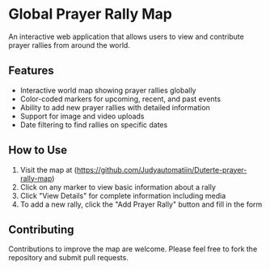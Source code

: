 # Global Prayer Rally Map

An interactive web application that allows users to view and contribute prayer rallies from around the world.

## Features
- Interactive world map showing prayer rallies globally
- Color-coded markers for upcoming, recent, and past events
- Ability to add new prayer rallies with detailed information
- Support for image and video uploads
- Date filtering to find rallies on specific dates

## How to Use
1. Visit the map at (https://github.com/Judyautomatiin/Duterte-prayer-rally-map)
2. Click on any marker to view basic information about a rally
3. Click "View Details" for complete information including media
4. To add a new rally, click the "Add Prayer Rally" button and fill in the form

## Contributing
Contributions to improve the map are welcome. Please feel free to fork the repository and submit pull requests.
